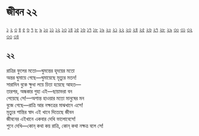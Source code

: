 # জীবন ২২

[১](2.10.0.jeebon-1.md) [২](2.10.1.jeebon-2.md) [৩](2.10.2.jeebon-3.md) [৪](2.10.3.jeebon-4.md) [৫](2.10.4.jeebon-5.md) [৬](2.10.5.jeebon-6.md) [৭](2.10.6.jeebon-7.md) [৮](2.10.7.jeebon-8.md) [৯](2.10.8.jeebon-9.md) [১০](2.10.9.jeebon-10.md) [১১](2.10.10.jeebon-11.md) [১২](2.10.11.jeebon-12.md) [১৩](2.10.12.jeebon-13.md) [১৪](2.10.13.jeebon-14.md) [১৫](2.10.14.jeebon-15.md) [১৬](2.10.15.jeebon-16.md) [১৭](2.10.16.jeebon-17.md) [১৮](2.10.17.jeebon-18.md) [১৯](2.10.18.jeebon-19.md) [২০](2.10.19.jeebon-20.md) [২১](2.10.20.jeebon-21.md) [২২](2.10.21.jeebon-22.md) [২৩](2.10.22.jeebon-23.md) [২৪](2.10.23.jeebon-24.md) [২৫](2.10.24.jeebon-25.md) [২৬](2.10.25.jeebon-26.md) [২৭](2.10.26.jeebon-27.md) [২৮](2.10.27.jeebon-28.md) [২৯](2.10.28.jeebon-29.md) [৩০](2.10.29.jeebon-30.md) [৩১](2.10.30.jeebon-31.md) [৩২](2.10.31.jeebon-32.md) [৩৩](2.10.32.jeebon-33.md) [৩৪](2.10.33.jeebon-34.md)

## ২২

রাত্রির ফুলের মতো—ঘুমন্তের হৃদয়ের মতো  
অন্তর ঘুমায়ে গেছে—ঘুমায়েছে মৃত্যুর মতন!  
সারাদিন বুকে ক্ষুধা লয়ে চিতা হয়েছে আহত—  
তারপর, অন্ধকার গুহা এই—ছায়াভরা বন  
পেয়েছে সে!—অশান্ত হাওয়ার মতো মানুষের মন  
বুজে গেছে—রাত্রি আর নক্ষত্রের মাঝখানে এসে!  
মৃত্যুর শান্তির স্বাদ এই খানে দিতেছে জীবন  
জীবনের এইখানে একবার দেখি ভালোবেসে!  
শুনে দেখি—কোন্‌ কথা কয় রাত্রি, কোন্‌ কথা নক্ষত্র বলে সে!

